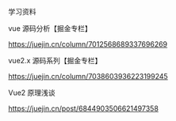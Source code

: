 学习资料

vue 源码分析【掘金专栏】

https://juejin.cn/column/7012568689337696269

vue2.x 源码系列【掘金专栏】

https://juejin.cn/column/7038603936223199245

Vue2 原理浅谈

https://juejin.cn/post/6844903506621497358
